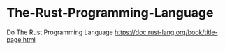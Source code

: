 # The-Rust-Programming-Language
Do The Rust Programming Language
https://doc.rust-lang.org/book/title-page.html
